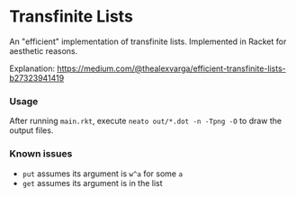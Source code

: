 # Transfinite Lists

An "efficient" implementation of transfinite lists. Implemented in Racket for aesthetic reasons.

Explanation: https://medium.com/@thealexvarga/efficient-transfinite-lists-b27323941419

### Usage

After running `main.rkt`, execute `neato out/*.dot -n -Tpng -O` to draw the output files.

### Known issues

- `put` assumes its argument is `w^a` for some `a`
- `get` assumes its argument is in the list
